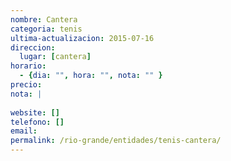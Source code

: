 ```yaml
---
nombre: Cantera
categoria: tenis
ultima-actualizacion: 2015-07-16
direccion: 
  lugar: [cantera]
horario: 
  - {dia: "", hora: "", nota: "" }
precio: 
nota: | 
  
website: []
telefono: []
email: 
permalink: /rio-grande/entidades/tenis-cantera/
---
```


